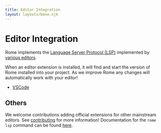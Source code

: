 ```yaml
---
title: Editor Integration
layout: layouts/base.njk
---
```


# Editor Integration

Rome implements the [Language Server Protocol (LSP)](https://microsoft.github.io/language-server-protocol/) implemented by [various editors](https://microsoft.github.io/language-server-protocol/implementors/tools/).

When an editor extension is installed, it will find and start the version of Rome installed into your project. As we improve Rome any changes will automatically work with your editor!

- [VSCode](https://marketplace.visualstudio.com/items?itemName=rome.rome)

## Others

We welcome contributions adding official extensions for other mainstream editors. See [contributing](/contributing) for more information! Documentation for the `rome lsp` command can be found [here](/docs/cli/commands/lsp).
